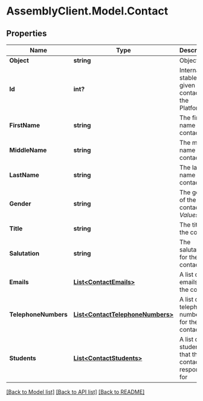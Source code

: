 # AssemblyClient.Model.Contact
## Properties

Name | Type | Description | Notes
------------ | ------------- | ------------- | -------------
**Object** | **string** | Object type | [optional] 
**Id** | **int?** | Internal stable ID given to all contacts on the Platform | [optional] 
**FirstName** | **string** | The first name of the contact | [optional] 
**MiddleName** | **string** | The middle name of the contact | [optional] 
**LastName** | **string** | The last name of the contact | [optional] 
**Gender** | **string** | The gender of the contact *Values*  |Value|Description| |- --|- --| |&#x60;M&#x60;|Male| |&#x60;F&#x60;|Female|  | [optional] 
**Title** | **string** | The title of the contact | [optional] 
**Salutation** | **string** | The salutation for the contact | [optional] 
**Emails** | [**List&lt;ContactEmails&gt;**](ContactEmails.md) | A list of emails for the contact | [optional] 
**TelephoneNumbers** | [**List&lt;ContactTelephoneNumbers&gt;**](ContactTelephoneNumbers.md) | A list of telephone numbers for the contact | [optional] 
**Students** | [**List&lt;ContactStudents&gt;**](ContactStudents.md) | A list of student IDs that the contact is responsible for | [optional] 

[[Back to Model list]](../README.md#documentation-for-models) [[Back to API list]](../README.md#documentation-for-api-endpoints) [[Back to README]](../README.md)

